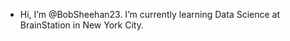 - Hi, I’m @BobSheehan23. I’m currently learning  Data Science at BrainStation in New York City.

<!---
BobSheehan23/BobSheehan23 is a ✨ special ✨ repository because its `README.md` (this file) appears on your GitHub profile.
You can click the Preview link to take a look at your changes.
--->
